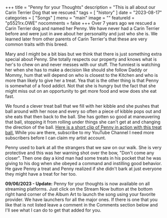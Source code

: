 +++
title = "Penny for your Thoughts"
description = "This is all about our Carin Terrier Dog that we rescued."
tags =  [
    "history"
]
date = "2023-08-17"
categories = [
    "Songs"
]
menu = "main"
image = ""
featureId = "p5521rx.OWE"
nocomments = false
+++
Over 7 years ago we rescued a Carin Terrier dog and named her Penny.  We have never had a Carin Terrier before and were just in awe about her personality and just who she is.  We learned later from other parents of Carin Terrier's that these are very common traits with this breed.

Mary and I might be a bit bias but we think that there is just something extra special about Penny.  She totally respects our property and knows what is her's to chew on and never messes with our stuff.  The funniest is watching her when she has to make a decision like should she follow Daddy or Mommy, hum that will depend on who is closest to the Kitchen and who is more than likely to give her a treat.  Yea that is the other thing is that Penny is somewhat of a food addict.  Not that she is hungry but the fact that she might miss out on an opportunity to get more food and wow does she eat fast.

We found a clever treat ball that we fill with her kibble and she pushes that ball around with her nose and every so often a piece of kibble pops out and she eats that then back to the ball.  She has gotten so good at maneuvering that ball, stopping it from rolling under things she can't get at and changing the direction of the ball.  [Here is a short clip of Penny in action with this treat ball.](https://youtu.be/kCpQ88gt3pE) While you are there, subscribe to my YouTube Channel I need more subscribers before I can claim my artist account.

Penny used to bark at all the strangers that we saw on our walk.  She is very protective and this was her warning shot over the bow, "Don't come any closer".  Then one day a kind man had some treats in his pocket that he was giving to his dog when she obeyed a command and instilling good behavior.  He gave Penny a treat and Penny realized if she didn't bark at just everyone they might have a treat for her too.  

**09/06/2023 - Update:**
Penny for your thoughts is now available on all streaming platforms.  Just click on the Stream Now button at the bottom right hand corner of the Album Art to launch the song using your favorite provider.  We have launchers for all the major ones.  If there is one that you like that is not listed leave a comment in the Comments section below and I'll see what I can do to get that added for you.